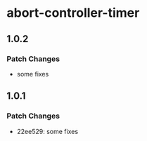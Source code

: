 # abort-controller-timer

## 1.0.2

### Patch Changes

- some fixes

## 1.0.1

### Patch Changes

- 22ee529: some fixes
